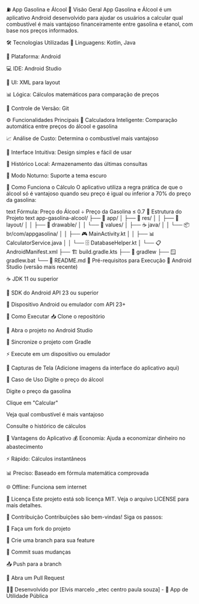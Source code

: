⛽ App Gasolina e Álcool
📱 Visão Geral
App Gasolina e Álcool é um aplicativo Android desenvolvido para ajudar os usuários a calcular qual combustível é mais vantajoso financeiramente entre gasolina e etanol, com base nos preços informados.

🛠️ Tecnologias Utilizadas
📱 Linguagens: Kotlin, Java

🤖 Plataforma: Android

💻 IDE: Android Studio

🎨 UI: XML para layout

📊 Lógica: Cálculos matemáticos para comparação de preços

🔀 Controle de Versão: Git

⚙️ Funcionalidades Principais
🧮 Calculadora Inteligente: Comparação automática entre preços do álcool e gasolina

📈 Análise de Custo: Determina o combustível mais vantajoso

🎯 Interface Intuitiva: Design simples e fácil de usar

💾 Histórico Local: Armazenamento das últimas consultas

🌙 Modo Noturno: Suporte a tema escuro

🧪 Como Funciona o Cálculo
O aplicativo utiliza a regra prática de que o álcool só é vantajoso quando seu preço é igual ou inferior a 70% do preço da gasolina:

text
Fórmula: Preço do Álcool ÷ Preço da Gasolina ≤ 0.7
📁 Estrutura do Projeto
text
app-gasolina-alcool/
├── 📱 app/
│   ├── 🎨 res/
│   │   ├── 📐 layout/
│   │   ├── 🎨 drawable/
│   │   └── 📝 values/
│   ├── ☕ java/
│   │   └── 📦 br/com/appgasolina/
│   │       ├── 🎮 MainActivity.kt
│   │       ├── 📊 CalculatorService.java
│   │       └── 🗄️ DatabaseHelper.kt
│   └── 📋 AndroidManifest.xml
├── 🏗️ build.gradle.kts
├── 🐧 gradlew
├── 🪟 gradlew.bat
└── 📖 README.md
🔧 Pré-requisitos para Execução
🤖 Android Studio (versão mais recente)

☕ JDK 11 ou superior

📱 SDK do Android API 23 ou superior

📲 Dispositivo Android ou emulador com API 23+

🚀 Como Executar
📥 Clone o repositório

🎯 Abra o projeto no Android Studio

🔄 Sincronize o projeto com Gradle

⚡ Execute em um dispositivo ou emulador

📸 Capturas de Tela
(Adicione imagens da interface do aplicativo aqui)

👥 Caso de Uso
Digite o preço do álcool

Digite o preço da gasolina

Clique em "Calcular"

Veja qual combustível é mais vantajoso

Consulte o histórico de cálculos

🎯 Vantagens do Aplicativo
💰 Economia: Ajuda a economizar dinheiro no abastecimento

⚡ Rápido: Cálculos instantâneos

📊 Preciso: Baseado em fórmula matemática comprovada

🌐 Offline: Funciona sem internet

📄 Licença
Este projeto está sob licença MIT. Veja o arquivo LICENSE para mais detalhes.

🤝 Contribuição
Contribuições são bem-vindas! Siga os passos:

🍴 Faça um fork do projeto

🌿 Crie uma branch para sua feature

💾 Commit suas mudanças

📤 Push para a branch

🔄 Abra um Pull Request

🧑‍💻 Desenvolvido por [Elvis marcelo _etec centro paula souza] - 📱 App de Utilidade Pública

